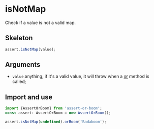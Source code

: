 # isNotMap

Check if a value is not a valid map.

## Skeleton

```ts
assert.isNotMap(value);
```

## Arguments

- `value` anything, if it's a valid value, it will throw when a [or](../or.md) method is called;

## Import and use

```ts
import {AssertOrBoom} from 'assert-or-boom';
const assert: AssertOrBoom = new AssertOrBoom();

assert.isNotMap(undefined).orBoom('Badaboom');
```
